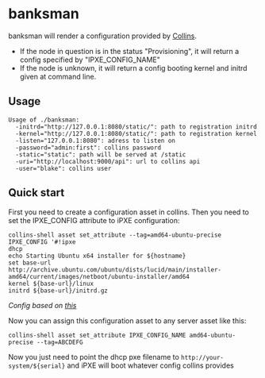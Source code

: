 # banksman

banksman will render a configuration provided by [Collins](http://tumblr.github.io/collins/).

- If the node in question is in the status "Provisioning", it will return a config specified by "IPXE_CONFIG_NAME"
- If the node is unknown, it will return a config booting kernel and initrd given at command line.


## Usage

    Usage of ./banksman:
      -initrd="http://127.0.0.1:8080/static/": path to registration initrd
      -kernel="http://127.0.0.1:8080/static/": path to registration kernel
      -listen="127.0.0.1:8080": adress to listen on
      -password="admin:first": collins password
      -static="static": path will be served at /static
      -uri="http://localhost:9000/api": url to collins api
      -user="blake": collins user


## Quick start

First you need to create a configuration asset in collins. Then you
need to set the IPXE_CONFIG attribute to iPXE configuration:

    collins-shell asset set_attribute --tag=amd64-ubuntu-precise IPXE_CONFIG '#!ipxe 
    dhcp
    echo Starting Ubuntu x64 installer for ${hostname}
    set base-url http://archive.ubuntu.com/ubuntu/dists/lucid/main/installer-amd64/current/images/netboot/ubuntu-installer/amd64
    kernel ${base-url}/linux
    initrd ${base-url}/initrd.gz

*Config based on [this](https://gist.github.com/robinsmidsrod/2214122)*


Now you can assign this configuration asset to any server asset like this:

    collins-shell asset set_attribute IPXE_CONFIG_NAME amd64-ubuntu-precise --tag=ABCDEFG

Now you just need to point the dhcp pxe filename to `http://your-system/${serial}`
and iPXE will boot whatever config collins provides
